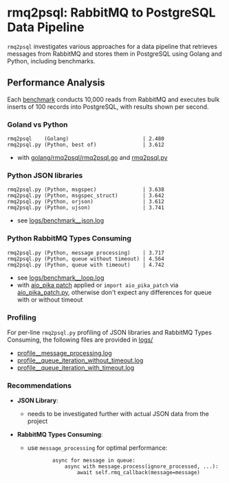 # rmq2psql: RabbitMQ to PostgreSQL Data Pipeline

`rmq2psql` investigates various approaches for a data pipeline that retrieves messages from RabbitMQ and stores them in PostgreSQL using Golang and Python, including benchmarks.



## Performance Analysis

Each [benchmark](benchmark.sh) conducts 10,000 reads from RabbitMQ and executes bulk inserts of 100 records into PostgreSQL, with results shown per second.


### Goland vs Python

```
rmq2psql    (Golang)                        | 2.480
rmq2psql.py (Python, best of)               | 3.612

```
* with [golang/rmq2psql/rmq2psql.go](golang/rmq2psql/rmq2psql.go) and [rmq2psql.py](rmq2psql.py)


### Python JSON libraries
```
rmq2psql.py (Python, msgspec)               | 3.638
rmq2psql.py (Python, msgspec_struct)        | 3.642
rmq2psql.py (Python, orjson)                | 3.612
rmq2psql.py (Python, ujson)                 | 3.741
```
* see [logs/benchmark__json.log](logs/benchmark__json.log)


### Python RabbitMQ Types Consuming
```
rmq2psql.py (Python, message processing)    | 3.717
rmq2psql.py (Python, queue without timeout) | 4.564
rmq2psql.py (Python, queue with timeout)    | 4.742
```

* see [logs/benchmark__loop.log](logs/benchmark__loop.log)
* with [aio_pika patch](aio_pika-9.4.1.diff) applied or `import aio_pika_patch` via [aio_pika_patch.py](aio_pika_patch.py), otherwise don't expect any differences for queue with or without timeout


### Profiling

For per-line `rmq2psql.py` profiling of JSON libraries and RabbitMQ Types Consuming, the following files are provided in [logs/](logs/)

* [profile__message_processing.log](logs/profile__message_processing.log)
* [profile__queue_iteration_without_timeout.log](logs/profile__queue_iteration_without_timeout.log)
* [profile__queue_iteration_with_timeout.log](logs/profile__queue_iteration_with_timeout.log)


### Recommendations

- **JSON Library**:
  - needs to be investigated further with actual JSON data from the project

- **RabbitMQ Types Consuming**:
  - use `message_processing` for optimal performance:
    ```
            async for message in queue:
                async with message.process(ignore_processed, ...):
                    await self.rmq_callback(message=message)

    ```
